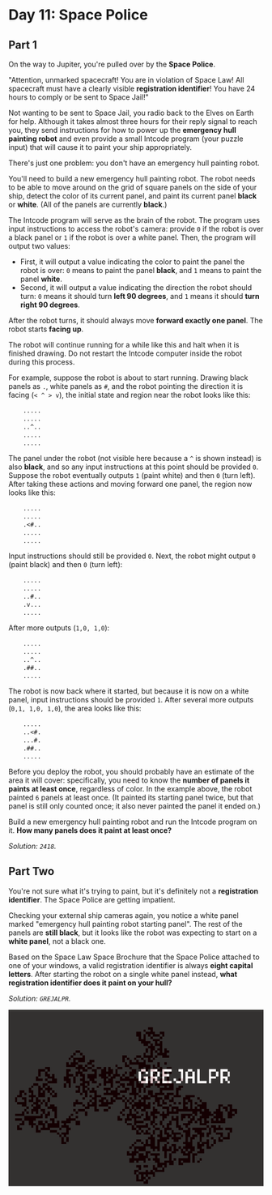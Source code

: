 # Day 11: Space Police

## Part 1

On the way to Jupiter, you're pulled over by the **Space Police**.

"Attention, unmarked spacecraft! You are in violation of Space Law! All spacecraft must have a clearly visible **registration identifier**! You have 24 hours to comply or be sent to Space Jail!"

Not wanting to be sent to Space Jail, you radio back to the Elves on Earth for help. Although it takes almost three hours for their reply signal to reach you, they send instructions for how to power up the **emergency hull painting robot** and even provide a small Intcode program (your puzzle input) that will cause it to paint your ship appropriately.

There's just one problem: you don't have an emergency hull painting robot.

You'll need to build a new emergency hull painting robot. The robot needs to be able to move around on the grid of square panels on the side of your ship, detect the color of its current panel, and paint its current panel **black** or **white**. (All of the panels are currently **black**.)

The Intcode program will serve as the brain of the robot. The program uses input instructions to access the robot's camera: provide `0` if the robot is over a black panel or `1` if the robot is over a white panel. Then, the program will output two values:

- First, it will output a value indicating the color to paint the panel the robot is over: `0` means to paint the panel **black**, and `1` means to paint the panel **white**.
- Second, it will output a value indicating the direction the robot should turn: `0` means it should turn **left 90 degrees**, and `1` means it should **turn right 90 degrees**.

After the robot turns, it should always move **forward exactly one panel**. The robot starts **facing up**.

The robot will continue running for a while like this and halt when it is finished drawing. Do not restart the Intcode computer inside the robot during this process.

For example, suppose the robot is about to start running. Drawing black panels as `.`, white panels as `#`, and the robot pointing the direction it is facing (`< ^ > v`), the initial state and region near the robot looks like this:

        .....
        .....
        ..^..
        .....
        .....

The panel under the robot (not visible here because a `^` is shown instead) is also **black**, and so any input instructions at this point should be provided `0`. Suppose the robot eventually outputs `1` (paint white) and then `0` (turn left). After taking these actions and moving forward one panel, the region now looks like this:

        .....
        .....
        .<#..
        .....
        .....

Input instructions should still be provided `0`. Next, the robot might output `0` (paint black) and then `0` (turn left):

        .....
        .....
        ..#..
        .v...
        .....

After more outputs (`1,0, 1,0`):

        .....
        .....
        ..^..
        .##..
        .....

The robot is now back where it started, but because it is now on a white panel, input instructions should be provided `1`. After several more outputs (`0,1, 1,0, 1,0`), the area looks like this:

        .....
        ..<#.
        ...#.
        .##..
        .....

Before you deploy the robot, you should probably have an estimate of the area it will cover: specifically, you need to know the **number of panels it paints at least once**, regardless of color. In the example above, the robot painted `6` panels at least once. (It painted its starting panel twice, but that panel is still only counted once; it also never painted the panel it ended on.)

Build a new emergency hull painting robot and run the Intcode program on it. **How many panels does it paint at least once?**

_Solution: `2418`._

## Part Two

You're not sure what it's trying to paint, but it's definitely not a **registration identifier**. The Space Police are getting impatient.

Checking your external ship cameras again, you notice a white panel marked "emergency hull painting robot starting panel". The rest of the panels are **still black**, but it looks like the robot was expecting to start on a **white panel**, not a black one.

Based on the Space Law Space Brochure that the Space Police attached to one of your windows, a valid registration identifier is always **eight capital letters**. After starting the robot on a single white panel instead, **what registration identifier does it paint on your hull?**

_Solution: `GREJALPR`._

![Result](dayEleven.png)
